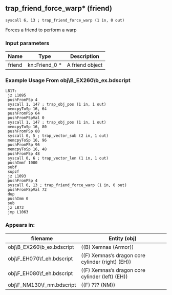 ## trap_friend_force_warp* (friend)

`syscall 6, 13 ; trap_friend_force_warp (1 in, 0 out)`

Forces a friend to perform a warp

### Input parameters
| Name | Type | Description
|------|------|------------
| friend   | kn::Friend_0 *   | A friend object


### Example Usage From obj\B_EX260\b_ex.bdscript
```plaintext
L817:
 jz L1095
 pushFromPSp 4
 syscall 1, 147 ; trap_obj_pos (1 in, 1 out)
 memcpyToSp 16, 64
 pushFromPSp 64
 pushFromPSpVal 0
 syscall 1, 147 ; trap_obj_pos (1 in, 1 out)
 memcpyToSp 16, 80
 pushFromPSp 80
 syscall 0, 5 ; trap_vector_sub (2 in, 1 out)
 memcpyToSp 16, 96
 pushFromPSp 96
 memcpyToSp 16, 48
 pushFromPSp 48
 syscall 0, 6 ; trap_vector_len (1 in, 1 out)
 pushImmf 1000
 subf 
 supzf 
 jz L1093
 pushFromPSp 4
 syscall 6, 13 ; trap_friend_force_warp (1 in, 0 out)
 pushFromFSpVal 72
 dup 
 pushImm 0
 sub 
 jz L873
 jmp L1063
```


### Appears in:
| filename | Entity (obj)
|----------|-------------
| obj\B_EX260\b_ex.bdscript       | ((B) Xemnas (Armor))          
| obj\F_EH070\f_eh.bdscript       | ((F) Xemnas’s dragon core cylinder (right) (EH))          
| obj\F_EH080\f_eh.bdscript       | ((F) Xemnas’s dragon core cylinder (left) (EH))          
| obj\F_NM130\f_nm.bdscript       | ((F) ??? (NM))          



